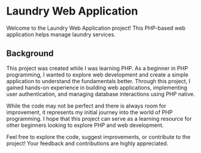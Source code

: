 # Laundry Web Application
Welcome to the Laundry Web Application project! This PHP-based web application helps manage laundry services.

## Background

This project was created while I was learning PHP. As a beginner in PHP programming, I wanted to explore web development and create a simple application to understand the fundamentals better. Through this project, I gained hands-on experience in building web applications, implementing user authentication, and managing database interactions using PHP native.

While the code may not be perfect and there is always room for improvement, it represents my initial journey into the world of PHP programming. I hope that this project can serve as a learning resource for other beginners looking to explore PHP and web development.

Feel free to explore the code, suggest improvements, or contribute to the project! Your feedback and contributions are highly appreciated.
